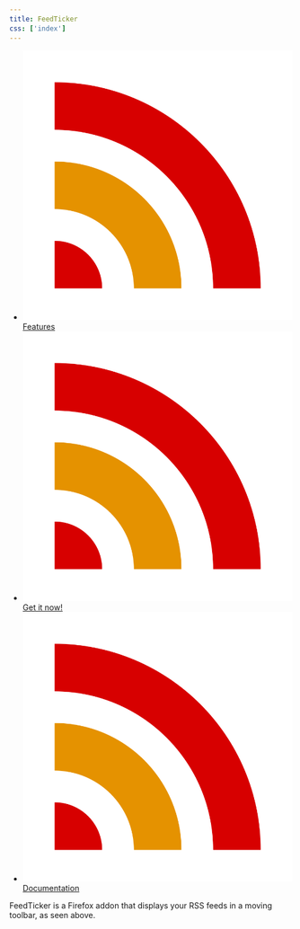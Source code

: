 ```yaml
---
title: FeedTicker
css: ['index']
---
```


* ![](images/icon.svg) [Features]()
* ![](images/icon.svg) [Get it now!]()
* ![](images/icon.svg) [Documentation]()

FeedTicker is a Firefox addon that displays your RSS feeds in a moving toolbar, as seen above.
